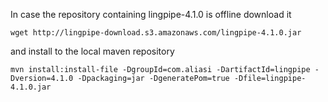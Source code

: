 In case the repository containing lingpipe-4.1.0 is offline download it

    wget http://lingpipe-download.s3.amazonaws.com/lingpipe-4.1.0.jar

and install to the local maven repository

    mvn install:install-file -DgroupId=com.aliasi -DartifactId=lingpipe -Dversion=4.1.0 -Dpackaging=jar -DgeneratePom=true -Dfile=lingpipe-4.1.0.jar
